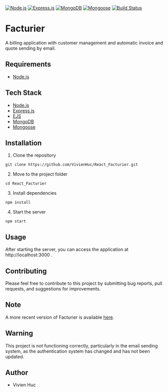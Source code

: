 
[![Node.js](https://img.shields.io/badge/Node.js-brightgreen.svg?logo=node.js&style=flat-square)](https://nodejs.org/)
[![Express.js](https://img.shields.io/badge/Express.js-brightgreen.svg?logo=express.js&style=flat-square)](https://expressjs.com/)
[![MongoDB](https://img.shields.io/badge/MongoDB-brightgreen.svg?logo=mongodb&style=flat-square)](https://www.mongodb.com/)
[![Mongoose](https://img.shields.io/badge/Mongoose-brightgreen.svg?logo=mongoose&style=flat-square)](https://mongoosejs.com/)
[![Build Status](https://img.shields.io/badge/build-not%20passing-red.svg?style=flat-square)](#)

# Facturier
A billing application with customer management and automatic invoice and quote sending by email.

## Requirements
- [Node.js](https://nodejs.org/)

## Tech Stack
- [Node.js](https://nodejs.org/)
- [Express.js](https://expressjs.com/)
- [EJS](https://ejs.co/)
- [MongoDB](https://www.mongodb.com/)
- [Mongoose](https://mongoosejs.com/)

## Installation

1. Clone the repository

``` git clone https://github.com/VivienHuc/React_Facturier.git ```

2. Move to the project folder

``` cd React_Facturier ```

3. Install dependencies

``` npm install ```

4. Start the server

```npm start ```

## Usage
After starting the server, you can access the application at http://localhost:3000 .

## Contributing
Please feel free to contribute to this project by submitting bug reports, pull requests, and suggestions for improvements.

## Note
A more recent version of Facturier is available [here](https://github.com/VivienHuc/React_Facturier).

## Warning
This project is not functioning correctly, particularly in the email sending system, as the authentication system has changed and has not been updated.

## Author
- Vivien Huc
